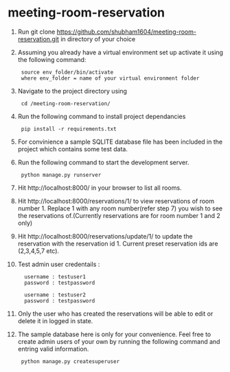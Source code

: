 # meeting-room-reservation

1. Run git clone https://github.com/shubham1604/meeting-room-reservation.git in directory of your choice

2. Assuming you already have a virtual environment set up activate it using the following command:
    
        source env_folder/bin/activate
        where env_folder = name of your virtual environment folder 

3. Navigate to the project directory using 

        cd /meeting-room-reservation/

4. Run the following command to install project dependancies

        pip install -r requirements.txt

5. For convinience a sample SQLITE database file has been included in the project which contains some test data.  

6. Run the following command to start the development server. 
        
        python manage.py runserver

7. Hit http://localhost:8000/ in your browser to list all rooms.

8. Hit http://localhost:8000/reservations/1/ to view reservations of room number 1. Replace 1 with any room number(refer step 7) you wish to see the reservations of.(Currently reservations are for room number 1 and 2 only)

9. Hit http://localhost:8000/reservations/update/1/ to update the reservation with the reservation id 1. Current preset reservation ids are (2,3,4,5,7 etc).

10. Test admin user credentails :

          username : testuser1
          password : testpassword
          
          username : testuser2
          password : testpassword

11. Only the user who has created the reservations will be able to edit or delete it in logged in state. 

12. The sample database here is only for your convenience. Feel free to create admin users of your own by running the following command and entring valid information.

         python manage.py createsuperuser

          
          
